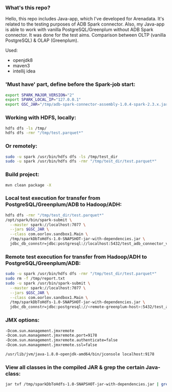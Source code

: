 ### What's this repo?

Hello, this repo includes Java-app, which I've developed for Arenadata.
It's related to the testing purposes of ADB Spark connector.
Also, my Java-app is able to work with vanilla PostgreSQL/Greenplum without ADB Spark connector.
It was done for the test aims. Comparison between OLTP (vanilla PostgreSQL) & OLAP (Greenplum).

Used:
- openjdk8
- maven3
- intellij idea

### 'Must have' part, define before the Spark-job start:

```bash
export SPARK_MAJOR_VERSION="2"
export SPARK_LOCAL_IP="127.0.0.1"
export GSC_JAR="/tmp/adb-spark-connector-assembly-1.0.4-spark-2.3.x.jar"
```

### Working with HDFS, locally:
```bash
hdfs dfs -ls /tmp/
hdfs dfs -rmr "/tmp/test.parquet*"
```

### Or remotely:
```bash
sudo -u spark /usr/bin/hdfs dfs -ls /tmp/test_dir
sudo -u spark /usr/bin/hdfs dfs -rmr "/tmp/test_dir/test.parquet*"
```

### Build project:
```bash
mvn clean package -X
```

### Local test execution for transfer from PostgreSQL/Greenplum/ADB to Hadoop/ADH:
```bash
hdfs dfs -rmr "/tmp/test_dir/test.parquet*"
/opt/spark/bin/spark-submit \
  --master spark://localhost:7077 \
  --jars $GSC_JAR \
  --class com.oorlov.sandbox1.Main \
  /tmp/sparkDbToHdfs-1.0-SNAPSHOT-jar-with-dependencies.jar \
  jdbc_db_connstr=jdbc:postgresql://localhost:5432/test_adb_connector_v1 db_user=<user> db_pwd=<pwd> db_test_schema=public db_import_table=test_table db_export_table=export_test_table db_count_alias=total_count db_driver=org.postgresql.Driver hdfs_host=hdfs://localhost:9000 hdfs_input_path=/tmp/test_dir hdfs_output_path=/tmp/test_dir/test.parquet tool_action=fromhdfstordbms spark_app_name=DbToHdfsTransfers slice_delta_value=500 spark_master_host=local[*]
```

### Remote test execution for transfer from Hadoop/ADH to PostgreSQL/Greenplum/ADB:
```bash
sudo -u spark /usr/bin/hdfs dfs -rmr "/tmp/test_dir/test.parquet*"
sudo rm -f /tmp/report.txt
sudo -u spark /usr/bin/spark-submit \
  --master spark://localhost:7077 \
  --jars $GSC_JAR \
  --class com.oorlov.sandbox1.Main \
  /tmp/sparkDbToHdfs-1.0-SNAPSHOT-jar-with-dependencies.jar \
  jdbc_db_connstr=jdbc:postgresql://<remote-greenplum-host>:5432/test_adb_connector_v1 db_user=<user> db_pwd=<pwd> db_test_schema=public db_import_table=test_table db_export_table=export_test_table db_count_alias=total_count db_driver=org.postgresql.Driver use_adb_connector=true hdfs_host=hdfs://localhost:9000 hdfs_input_path=/tmp/test_dir hdfs_output_path=/tmp/test_dir/test.parquet tool_action=fromhdfstordbms spark_app_name=DbToHdfsTransfers slice_delta_value=25000 spark_master_host=local[*]
```

### JMX options:
```bash
-Dcom.sun.management.jmxremote
-Dcom.sun.management.jmxremote.port=9178
-Dcom.sun.management.jmxremote.authenticate=false
-Dcom.sun.management.jmxremote.ssl=false

/usr/lib/jvm/java-1.8.0-openjdk-amd64/bin/jconsole localhost:9178
```

### View all classes in the compiled JAR & grep the certain Java-class:
```bash
jar tvf /tmp/sparkDbToHdfs-1.0-SNAPSHOT-jar-with-dependencies.jar | grep -in "oorlov"
```
